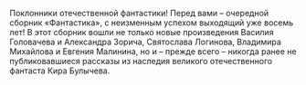 <!--2017-02-16 19:21:32-->
Поклонники отечественной фантастики! Перед вами – очередной сборник «Фантастика», с неизменным успехом выходящий уже восемь лет!
    В этот сборник вошли не только новые произведения Василия Головачева и Александра Зорича, Святослава Логинова, Владимира Михайлова и Евгения Малинина, но и – прежде всего – никогда ранее не публиковавшиеся рассказы из наследия великого отечественного фантаста Кира Булычева.